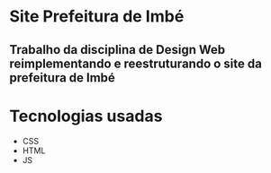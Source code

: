 # Site Prefeitura de Imbé
## Trabalho da disciplina de Design Web reimplementando e reestruturando o site da prefeitura de Imbé

# Tecnologias usadas
- CSS
- HTML
- JS



